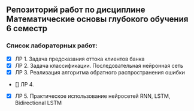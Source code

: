 ## Репозиторий работ по дисциплине Математические основы глубокого обучения 6 семестр

### Список лабораторных работ:
- [x] ЛР 1. Задача предсказания оттока клиентов банка
- [x] ЛР 2. Задача классификации. Последовательная нейронная сеть
- [x] ЛР 3. Реализация алгоритма обратного распространения ошибки
- [] ЛР 4. 
- [x] ЛР 5. Практическое использование нейросетей RNN, LSTM, Bidirectional LSTM
